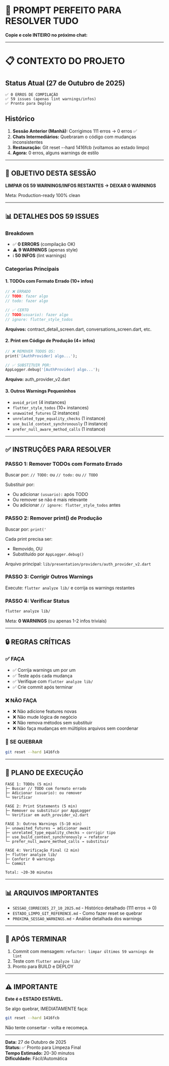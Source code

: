 # 🎯 PROMPT PERFEITO PARA RESOLVER TUDO

**Copie e cole INTEIRO no próximo chat:**

---

# 📋 CONTEXTO DO PROJETO

## Status Atual (27 de Outubro de 2025)
```
✅ 0 ERROS DE COMPILAÇÃO
✅ 59 issues (apenas lint warnings/infos)
✅ Pronto para Deploy
```

## Histórico
1. **Sessão Anterior (Manhã):** Corrigimos 111 erros → 0 erros ✅
2. **Chats Intermediários:** Quebraram o código com mudanças inconsistentes
3. **Restauração:** Git reset --hard 1416fcb (voltamos ao estado limpo)
4. **Agora:** 0 erros, alguns warnings de estilo

---

## 🎯 OBJETIVO DESTA SESSÃO

**LIMPAR OS 59 WARNINGS/INFOS RESTANTES → DEIXAR 0 WARNINGS**

Meta: Production-ready 100% clean

---

## 📊 DETALHES DOS 59 ISSUES

### Breakdown
- ✅ **0 ERRORS** (compilação OK)
- ⚠️ **9 WARNINGS** (apenas style)
- ℹ️ **50 INFOS** (lint warnings)

### Categorias Principais

#### 1. TODOs com Formato Errado (10+ infos)
```dart
// ❌ ERRADO
// TODO: fazer algo
// todo: fazer algo

// ✅ CERTO
// TODO(usuario): fazer algo
// ignore: flutter_style_todos
```

**Arquivos:** contract_detail_screen.dart, conversations_screen.dart, etc.

#### 2. Print em Código de Produção (4+ infos)
```dart
// ❌ REMOVER TODOS OS:
print('[AuthProvider] algo...');

// ✅ SUBSTITUIR POR:
AppLogger.debug('[AuthProvider] algo...');
```

**Arquivo:** auth_provider_v2.dart

#### 3. Outros Warnings Pequeninhos
- `avoid_print` (4 instances)
- `flutter_style_todos` (10+ instances)
- `unawaited_futures` (2 instances)
- `unrelated_type_equality_checks` (1 instance)
- `use_build_context_synchronously` (1 instance)
- `prefer_null_aware_method_calls` (1 instance)

---

## ✅ INSTRUÇÕES PARA RESOLVER

### PASSO 1: Remover TODOs com Formato Errado

Buscar por: `// TODO:` ou `// todo:` ou `// TODO `

Substituir por:
- Ou adicionar `(usuario):` após TODO
- Ou remover se não é mais relevante
- Ou adicionar `// ignore: flutter_style_todos` antes

### PASSO 2: Remover print() de Produção

Buscar por: `print('`

Cada print precisa ser:
- Removido, OU
- Substituído por `AppLogger.debug()`

Arquivo principal: `lib/presentation/providers/auth_provider_v2.dart`

### PASSO 3: Corrigir Outros Warnings

Execute: `flutter analyze lib/` e corrija os warnings restantes

### PASSO 4: Verificar Status

```bash
flutter analyze lib/
```

Meta: **0 WARNINGS** (ou apenas 1-2 infos triviais)

---

## 🔒 REGRAS CRÍTICAS

### ✅ FAÇA
- ✅ Corrija warnings um por um
- ✅ Teste após cada mudança
- ✅ Verifique com `flutter analyze lib/`
- ✅ Crie commit após terminar

### ❌ NÃO FAÇA
- ❌ Não adicione features novas
- ❌ Não mude lógica de negócio
- ❌ Não remova métodos sem substituir
- ❌ Não faça mudanças em múltiplos arquivos sem coordenar

### 🔄 SE QUEBRAR
```bash
git reset --hard 1416fcb
```

---

## 📝 PLANO DE EXECUÇÃO

```
FASE 1: TODOs (5 min)
├─ Buscar // TODO com formato errado
├─ Adicionar (usuario): ou remover
└─ Verificar

FASE 2: Print Statements (5 min)
├─ Remover ou substituir por AppLogger
└─ Verificar em auth_provider_v2.dart

FASE 3: Outros Warnings (5-10 min)
├─ unawaited_futures → adicionar await
├─ unrelated_type_equality_checks → corrigir tipo
├─ use_build_context_synchronously → refatorar
└─ prefer_null_aware_method_calls → substituir

FASE 4: Verificação Final (2 min)
├─ flutter analyze lib/
├─ Conferir 0 warnings
└─ Commit

Total: ~20-30 minutos
```

---

## 📊 ARQUIVOS IMPORTANTES

- `SESSAO_CORRECOES_27_10_2025.md` - Histórico detalhado (111 erros → 0)
- `ESTADO_LIMPO_GIT_REFERENCE.md` - Como fazer reset se quebrar
- `PROXIMA_SESSAO_WARNINGS.md` - Análise detalhada dos warnings

---

## 🚀 APÓS TERMINAR

1. Commit com mensagem: `refactor: limpar últimos 59 warnings de lint`
2. Teste com `flutter analyze lib/`
3. Pronto para BUILD e DEPLOY

---

## ⚠️ IMPORTANTE

**Este é o ESTADO ESTÁVEL.**

Se algo quebrar, IMEDIATAMENTE faça:
```bash
git reset --hard 1416fcb
```

Não tente consertar - volta e recomeça.

---

**Data:** 27 de Outubro de 2025  
**Status:** ✅ Pronto para Limpeza Final  
**Tempo Estimado:** 20-30 minutos  
**Dificuldade:** Fácil/Automática
